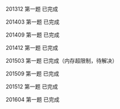 201312  第一题  已完成

201403  第一题  已完成

201409  第一题  已完成

201412  第一题  已完成

201503  第一题  已完成（内存超限制，待解决）

201509  第一题  已完成

201512  第一题  已完成

201604  第一题  已完成